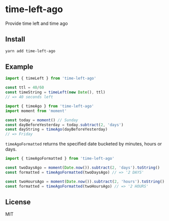 # time-left-ago

Provide time left and time ago

## Install

```sh
yarn add time-left-ago
```

## Example

```js
import { timeLeft } from 'time-left-ago'

const ttl = 40/60
const timeString = timeLeft(new Date(), ttl)
// => 40 seconds left
```

```js
import { timeAgo } from 'time-left-ago'
import moment from 'moment'

const today = moment() // Sunday
const dayBeforeYesterday = today.subtract(2, 'days')
const dayString = timeAgo(dayBeforeYesterday)
// => Friday
```

`timeAgoFormatted` returns the specified date bucketed by minutes, hours or days.

```js
import { timeAgoFormatted } from 'time-left-ago'

const twoDaysAgo = moment(Date.now()).subtract(2, 'days').toString()
const formatted = timeAgoFormatted(twoDaysAgo) // => '2 DAYS'

const twoHoursAgo = moment(Date.now()).subtract(2, 'hours').toString()
const formatted = timeAgoFormatted(twoHoursAgo) // => '2 HOURS'
```

## License

MIT
